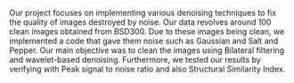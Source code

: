 Our project focuses on implementing various denoising techniques to fix the quality of images destroyed by noise. Our data revolves around 100 clean images obtained from BSD300. Due to these images being clean, we implemented a code that gave them noise such as Gaussian and Salt and Pepper. Our main objective was to clean the images using Bilateral filtering and wavelet-based denoising. Furthermore, we tested our results by verifying with Peak signal to noise ratio and also Structural Similarity Index.
